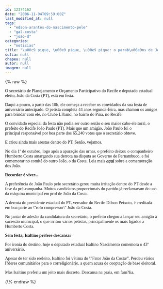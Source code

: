 ```yaml
---
id: 12374162
date: "2006-11-04T09:59:00Z"
last_modified_at: null
tags:
  - "edson-arantes-do-nascimento-pele"
  - "gal-costa"
  - "joao-d"
categories:
  - "noticias"
title: "\u00c9 pique, \u00e9 pique, \u00e9 pique: o parab\u00e9ns de Jo\u00e3o da Costa e Isaltino Nascimento "
sutia: null
chapeu: null
autor: null
imagem: null
---
```

{\% raw %}
<p><P><FONT face=Verdana>O secretário de Planejamento e Orçamento Participativo do Recife e deputado estadual eleito, João da Costa (PT), está em festa.</FONT></P></p>
<p><P><FONT face=Verdana>Daqui a pouco, a partir das 10h, ele começa a receber os convidados da sua festa de aniversário&nbsp;antecipado. O petista completa 44 anos segunda-feira, mas chamou os amigos para brindar com ele,&nbsp;no Clube L?bano, no bairro do Pina, no Recife. </FONT></P></p>
<p><P><FONT face=Verdana>O convidado especial da festa não podia ser outro senão o seu maior cabo-eleitoral, o prefeito do Recife João Paulo (PT).&nbsp;</FONT><FONT face=Verdana>Mais que um amigão, João Paulo foi o principal&nbsp;responsável por&nbsp;boa parte dos 65.240 votos que o secretário obteve. </FONT></P></p>
<p><P><FONT face=Verdana>E criou ainda mais arestas dentro do PT. Senão, vejamos. </FONT></P></p>
<p><P><FONT face=Verdana>No dia 1º de outubro, logo após a apuração das urnas,&nbsp;o prefeito&nbsp;deixou&nbsp;o companheiro Humberto Costa&nbsp;amargando sua&nbsp;derrota na disputa ao Governo de Pernambuco, e foi comemorar no comitê do outro João, o da Costa. </FONT><FONT face=Verdana>Leia mais <STRONG><EM><A href=\"https://jc3.uol.com.br/blogs/jc/2006/10/01/index.php#1989\">aqui</A></EM></STRONG> sobre a comemoração dos João.</FONT></P></p>
<p><P><FONT face=Verdana><STRONG>Recordar é viver...</STRONG></FONT></P></p>
<p><P><FONT face=Verdana>A preferência de João Paulo pelo secretário gerou muita irritação dentro do PT desde a fase da pré-campanha. Muitos candidatos proporcionais do partido já reclamavam do uso da máquina municipal em prol de João da Costa. </FONT></P></p>
<p><P><FONT face=Verdana>A derrota do presidente estadual do PT, vereador do Recife Dilson Peixoto, é creditada em boa parte ao \"rolo compressor\" João da Costa.</FONT></P></p>
<p><P><FONT face=Verdana>No jantar de adesão da candidatura do secretário, o prefeito chegou a lançar seu amigão à sucessão municipal, o que irritou vários petistas, principalmente os mais ligados a Humberto Costa.</FONT></P></p>
<p><P><FONT face=Verdana><STRONG>Sem festa,&nbsp;Isaltino prefere descansar</STRONG></FONT></P></p>
<p><P><FONT face=Verdana>Por ironia do destino, hoje o deputado estadual Isaltino Nascimento&nbsp;comemora o 43º aniversário. </FONT></P></p>
<p><P><FONT face=Verdana>Apesar de ter sido reeleito, Isaltino foi v?tima do&nbsp;\"Fator João da Costa\". Perdeu vários l?deres comunitários para o correligionário, a quem acusa de cooptação de base eleitoral.</FONT></P></p>
<p><P><FONT face=Verdana>Mas Isaltino preferiu um jeito mais discreto.&nbsp;Descansa na praia, em fam?lia.</FONT></P> </p>
{\% endraw %}